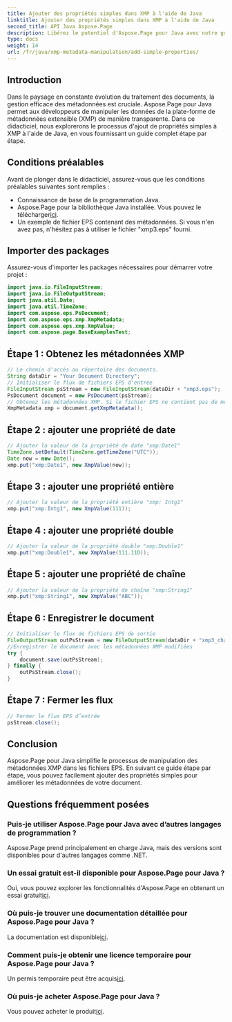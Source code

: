 ```yaml
---
title: Ajouter des propriétés simples dans XMP à l'aide de Java
linktitle: Ajouter des propriétés simples dans XMP à l'aide de Java
second_title: API Java Aspose.Page
description: Libérez le potentiel d'Aspose.Page pour Java avec notre guide sur l'ajout de propriétés aux métadonnées XMP dans les fichiers EPS. Améliorez le traitement des documents sans effort !
type: docs
weight: 14
url: /fr/java/xmp-metadata-manipulation/add-simple-properties/
---
```

## Introduction
Dans le paysage en constante évolution du traitement des documents, la gestion efficace des métadonnées est cruciale. Aspose.Page pour Java permet aux développeurs de manipuler les données de la plate-forme de métadonnées extensible (XMP) de manière transparente. Dans ce didacticiel, nous explorerons le processus d'ajout de propriétés simples à XMP à l'aide de Java, en vous fournissant un guide complet étape par étape.
## Conditions préalables
Avant de plonger dans le didacticiel, assurez-vous que les conditions préalables suivantes sont remplies :
- Connaissance de base de la programmation Java.
-  Aspose.Page pour la bibliothèque Java installée. Vous pouvez le télécharger[ici](https://releases.aspose.com/page/java/).
- Un exemple de fichier EPS contenant des métadonnées. Si vous n'en avez pas, n'hésitez pas à utiliser le fichier "xmp3.eps" fourni.
## Importer des packages
Assurez-vous d'importer les packages nécessaires pour démarrer votre projet :
```java
import java.io.FileInputStream;
import java.io.FileOutputStream;
import java.util.Date;
import java.util.TimeZone;
import com.aspose.eps.PsDocument;
import com.aspose.eps.xmp.XmpMetadata;
import com.aspose.eps.xmp.XmpValue;
import com.aspose.page.BaseExamplesTest;
```
## Étape 1 : Obtenez les métadonnées XMP
```java
// Le chemin d'accès au répertoire des documents.
String dataDir = "Your Document Directory";
// Initialiser le flux de fichiers EPS d'entrée
FileInputStream psStream = new FileInputStream(dataDir + "xmp3.eps");
PsDocument document = new PsDocument(psStream);
// Obtenez les métadonnées XMP. Si le fichier EPS ne contient pas de métadonnées XMP, nous en obtenons une nouvelle remplie de valeurs provenant des commentaires de métadonnées PS (%%Creator, %%CreateDate, %%Title, etc.)
XmpMetadata xmp = document.getXmpMetadata();
```
## Étape 2 : ajouter une propriété de date
```java
// Ajouter la valeur de la propriété de date "xmp:Date1"
TimeZone.setDefault(TimeZone.getTimeZone("UTC"));
Date now = new Date();
xmp.put("xmp:Date1", new XmpValue(now));
```
## Étape 3 : ajouter une propriété entière
```java
// Ajouter la valeur de la propriété entière "xmp: Intg1"
xmp.put("xmp:Intg1", new XmpValue(111));
```
## Étape 4 : ajouter une propriété double
```java
// Ajouter la valeur de la propriété double "xmp:Double1"
xmp.put("xmp:Double1", new XmpValue(111.11D));
```
## Étape 5 : ajouter une propriété de chaîne
```java
// Ajouter la valeur de la propriété de chaîne "xmp:String1"
xmp.put("xmp:String1", new XmpValue("ABC"));
```
## Étape 6 : Enregistrer le document
```java
// Initialiser le flux de fichiers EPS de sortie
FileOutputStream outPsStream = new FileOutputStream(dataDir + "xmp3_changed.eps");
//Enregistrer le document avec les métadonnées XMP modifiées
try {
    document.save(outPsStream);
} finally {
    outPsStream.close();
}
```
## Étape 7 : Fermer les flux
```java
// Fermer le flux EPS d’entrée
psStream.close();
```
## Conclusion
Aspose.Page pour Java simplifie le processus de manipulation des métadonnées XMP dans les fichiers EPS. En suivant ce guide étape par étape, vous pouvez facilement ajouter des propriétés simples pour améliorer les métadonnées de votre document.
## Questions fréquemment posées
### Puis-je utiliser Aspose.Page pour Java avec d’autres langages de programmation ?
Aspose.Page prend principalement en charge Java, mais des versions sont disponibles pour d'autres langages comme .NET.
### Un essai gratuit est-il disponible pour Aspose.Page pour Java ?
 Oui, vous pouvez explorer les fonctionnalités d'Aspose.Page en obtenant un essai gratuit[ici](https://releases.aspose.com/).
### Où puis-je trouver une documentation détaillée pour Aspose.Page pour Java ?
 La documentation est disponible[ici](https://reference.aspose.com/page/java/).
### Comment puis-je obtenir une licence temporaire pour Aspose.Page pour Java ?
 Un permis temporaire peut être acquis[ici](https://purchase.aspose.com/temporary-license/).
### Où puis-je acheter Aspose.Page pour Java ?
 Vous pouvez acheter le produit[ici](https://purchase.aspose.com/buy).